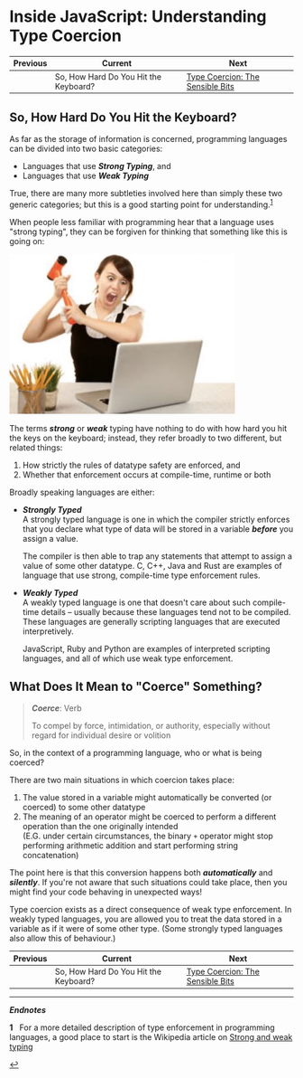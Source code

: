 # Inside JavaScript: Understanding Type Coercion

| Previous | Current | Next |
|---|---|---|
| | So, How Hard Do You Hit the Keyboard? | [Type Coercion: The Sensible Bits](./01.2%20Type%20Coercion.md)

## So, How Hard Do You Hit the Keyboard?

As far as the storage of information is concerned, programming languages can be divided into two basic categories:

* Languages that use ***Strong Typing***, and 
* Languages that use ***Weak Typing***

True, there are many more subtleties involved here than simply these two generic categories; but this is a good starting point for understanding.<sup id="a1">[1](#f1)</sup>

When people less familiar with programming hear that a language uses "strong typing", they can be forgiven for thinking that something like this is going on:

![Strong Typing?](../img/Strong%20Typing.jpg)

The terms ***strong*** or ***weak*** typing have nothing to do with how hard you hit the keys on the keyboard; instead, they refer broadly to two different, but related things:

1. How strictly the rules of datatype safety are enforced, and
1. Whether that enforcement occurs at compile-time, runtime or both


Broadly speaking languages are either:

* ***Strongly Typed***  
    A strongly typed language is one in which the compiler strictly enforces that you declare what type of data will be stored in a variable ***before*** you assign a value.
    
    The compiler is then able to trap any statements that attempt to assign a value of some other datatype.  C, C++, Java and Rust are examples of language that use strong, compile-time type enforcement rules.

* ***Weakly Typed***  
    A weakly typed language is one that doesn't care about such compile-time details &ndash; usually because these languages tend not to be compiled.  These languages are generally scripting languages that are executed interpretively.

    JavaScript, Ruby and Python are examples of interpreted scripting languages, and all of which use weak type enforcement.

## What Does It Mean to "Coerce" Something?

> ***Coerce***: Verb
> 
> To compel by force, intimidation, or authority, especially without regard for individual desire or volition

So, in the context of a programming language, who or what is being coerced?  

There are two main situations in which coercion takes place:  

1. The value stored in a variable might automatically be converted (or coerced) to some other datatype
1. The meaning of an operator might be coerced to perform a different operation than the one originally intended<br>(E.G. under certain circumstances, the binary `+` operator might stop performing arithmetic addition and start performing string concatenation)

The point here is that this conversion happens both ***automatically*** and ***silently***.  If you're not aware that such situations could take place, then you might find your code behaving in unexpected ways!

Type coercion exists as a direct consequence of weak type enforcement.  In weakly typed languages, you are allowed you to treat the data stored in a variable as if it were of some other type. (Some strongly typed languages also allow this of behaviour.)

| Previous | Current | Next |
|---|---|---|
| | So, How Hard Do You Hit the Keyboard? | [Type Coercion: The Sensible Bits](./01.2%20Type%20Coercion.md)

---
***Endnotes***


<b id="f1">1</b>&nbsp;&nbsp; For a more detailed description of type enforcement in programming languages, a good place to start is the Wikipedia article on [Strong and weak typing](https://en.wikipedia.org/wiki/Strong_and_weak_typing)

[↩](#a1)



